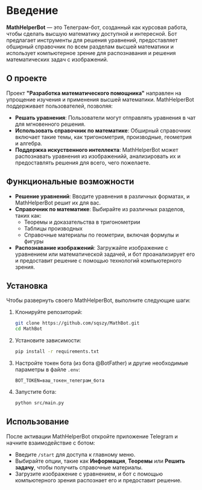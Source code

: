 # Введение

**MathHelperBot** — это Телеграм-бот, созданный как курсовая работа, чтобы сделать высшую математику доступной и интересной. Бот предлагает инструменты для решения уравнений, предоставляет обширный справочник по всем разделам высшей математики и использует компьютерное зрение для распознавания и решения математических задач с изображений.

## О проекте

Проект **"Разработка математического помощника"** направлен на упрощение изучения и применения высшей математики. MathHelperBot поддерживает пользователей, позволяя:

- **Решать уравнения**: Пользователи могут отправлять уравнения в чат для мгновенного решения.
- **Использовать справочник по математике**: Обширный справочник включает такие темы, как тригонометрия, производные, геометрия и алгебра.
- **Поддержка искуственного интеллекта**: MathHelperBot может распознавать уравнения из изображенийй, анализировать их и предоставлять решения для всего, чего пожелаете.

## Функциональные возможности

- **Решение уравнений**: Вводите уравнения в различных форматах, и MathHelperBot решит их для вас.
- **Справочник по математике**: Выбирайте из различных разделов, таких как:
  - Теоремы и доказательства в тригонометрии
  - Таблицы производных
  - Справочные материалы по геометрии, включая формулы и фигуры
- **Распознавание изображений**: Загружайте изображение с уравнением или математической задачей, и бот проанализирует его и предоставит решение с помощью технологий компьютерного зрения.

## Установка

Чтобы развернуть своего MathHelperBot, выполните следующие шаги:

1. Клонируйте репозиторий:
   ```bash
   git clone https://github.com/sqszy/MathBot.git
   cd MathBot
   ```
2. Установите зависимости:
   ```bash
   pip install -r requirements.txt
   ```
3. Настройте токен бота (из бота @BotFather) и другие необходимые параметры в файле `.env`:
   ```
   BOT_TOKEN=ваш_токен_телеграм_бота
   ```
4. Запустите бота:
   ```bash
   python src/main.py
   ```

## Использование

После активации MathHelperBot откройте приложение Telegram и начните взаимодействие с ботом:

- Введите `/start` для доступа к главному меню.
- Выбирайте опции, такие как **Информация**, **Теоремы** или **Решить задачу**, чтобы получить справочные материалы.
- Загрузите изображение с уравнением, и бот с помощью компьютерного зрения распознает его и предоставит решение.
